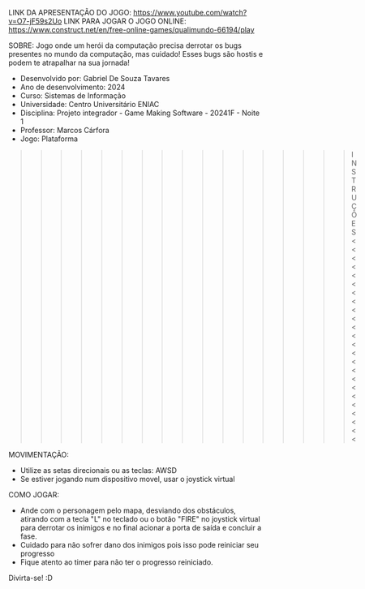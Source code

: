 LINK DA APRESENTAÇÃO DO JOGO: https://www.youtube.com/watch?v=O7-jF59s2Uo
LINK PARA JOGAR O JOGO ONLINE: https://www.construct.net/en/free-online-games/qualimundo-66194/play

SOBRE:
Jogo onde um herói da computação precisa derrotar os bugs presentes no mundo da computação, mas cuidado! Esses bugs são hostis e podem te atrapalhar na sua jornada!
- Desenvolvido por: Gabriel De Souza Tavares
- Ano de desenvolvimento: 2024
- Curso: Sistemas de Informação
- Universidade: Centro Universitário ENIAC
- Disciplina: Projeto integrador - Game Making Software - 20241F - Noite 1
- Professor: Marcos Cárfora
- Jogo: Plataforma


>>>>>>>>>>>>>>>>> INSTRUÇÕES <<<<<<<<<<<<<<<<<<<<<<<<

MOVIMENTAÇÃO:
- Utilize as setas direcionais ou as teclas: AWSD
- Se estiver jogando num dispositivo movel, usar o joystick virtual

COMO JOGAR:
- Ande com o personagem pelo mapa, desviando dos obstáculos, atirando com a tecla "L" no teclado ou o botão "FIRE" no joystick virtual para derrotar os inimigos e no final acionar a porta de saída e concluir a fase.
- Cuidado para não sofrer dano dos inimigos pois isso pode reiniciar seu progresso
- Fique atento ao timer para não ter o progresso reiniciado.


Divirta-se! :D
